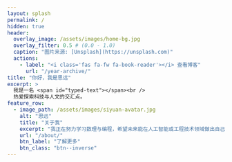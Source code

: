 ```yaml
---
layout: splash
permalink: /
hidden: true
header:
  overlay_image: /assets/images/home-bg.jpg
  overlay_filter: 0.5 # (0.0 - 1.0)
  caption: "图片来源: [Unsplash](https://unsplash.com)"
  actions:
    - label: "<i class='fas fa-fw fa-book-reader'></i> 查看博客"
      url: "/year-archive/"
title: "你好，我是思远"
excerpt: >
  我是一名 <span id="typed-text"></span><br />
  热爱探索科技与人文的交汇点。
feature_row:
  - image_path: /assets/images/siyuan-avatar.jpg
    alt: "思远"
    title: "关于我"
    excerpt: "我正在努力学习数理与编程，希望未来能在人工智能或工程技术领域做出自己的贡献。在这个博客里，我将分享我的学习笔记、思考随笔，以及在日常生活中对世界的观察。"
    url: "/about/"
    btn_label: "了解更多"
    btn_class: "btn--inverse"
---
```

